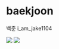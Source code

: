 # baekjoon
백준 i_am_jake1104

<img src="http://mazandi.herokuapp.com/api?handle=i_am_jake1104&amp;theme=cold">
<img src="http://mazassumnida.wtf/api/v2/generate_badge?boj=I_am_jake1104">
